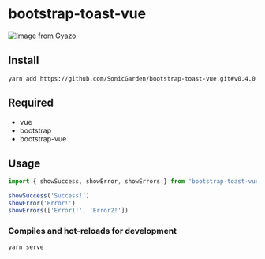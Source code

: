# bootstrap-toast-vue

[![Image from Gyazo](https://i.gyazo.com/cb9c171434d5c2280448f6fb6fe46e54.gif)](https://gyazo.com/cb9c171434d5c2280448f6fb6fe46e54)

## Install

```
yarn add https://github.com/SonicGarden/bootstrap-toast-vue.git#v0.4.0
```

## Required

- vue
- bootstrap
- bootstrap-vue

## Usage

```javascript
import { showSuccess, showError, showErrors } from 'bootstrap-toast-vue'

showSuccess('Success!')
showError('Error!')
showErrors(['Error1!', 'Error2!'])
```

### Compiles and hot-reloads for development

```
yarn serve
```
